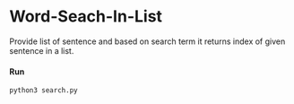 # Word-Seach-In-List
Provide list of sentence and based on search term it returns index of given sentence in a list.
#### Run
```
python3 search.py
```

